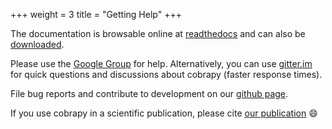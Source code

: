 +++
weight = 3
title = "Getting Help"
+++

The documentation is browsable online at
[readthedocs](https://cobrapy.readthedocs.org/en/stable/) and can
also be
[downloaded](https://readthedocs.org/projects/cobrapy/downloads/).

Please use the [Google
Group](http://groups.google.com/group/cobra-pie) for help.
Alternatively, you can use
[gitter.im](https://gitter.im/opencobra/cobrapy) for quick questions
and discussions about cobrapy (faster response times).

File bug reports and contribute to development on our [github page](https://github.com/opencobra/cobrapy).

If you use cobrapy in a scientific publication, please cite
[our publication](http://dx.doi.org/doi:10.1186/1752-0509-7-74) :smile:
